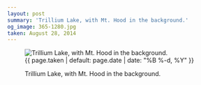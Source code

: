 ```yaml
---
layout: post
summary: 'Trillium Lake, with Mt. Hood in the background.'
og_image: 365-1280.jpg
taken: August 28, 2014
---
```


<figure class="post">
<img alt="Trillium Lake, with Mt. Hood in the background." sizes="(min-width: 700px) 50vw, calc(100vw - 2rem)" src="{{ site.assets_url }}/365-640.jpg" srcset="{{ site.assets_url }}/365-1280.jpg 1280w, {{ site.assets_url }}/365-960.jpg 960w, {{ site.assets_url }}/365-640.jpg 640w, {{ site.assets_url }}/365-320.jpg 320w"/>
<figcaption>
<time>{{ page.taken | default: page.date | date: "%B %-d, %Y" }}</time>
<p>Trillium Lake, with Mt. Hood in the background.</p>
</figcaption>
</figure>
